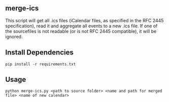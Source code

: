 ## merge-ics

This script will get all .ics files (iCalendar files, as
specified in the RFC 2445 specification), read it and
aggregate all events to a new .ics file. If one of the
sourcefiles is not readable (or is not RFC 2445 compatible),
it will be ignored.

## Install Dependencies

```
pip install -r requirements.txt
```

## Usage

```
python merge-ics.py <path to source folder> <name and path for merged file> <name of new calendar>
```

